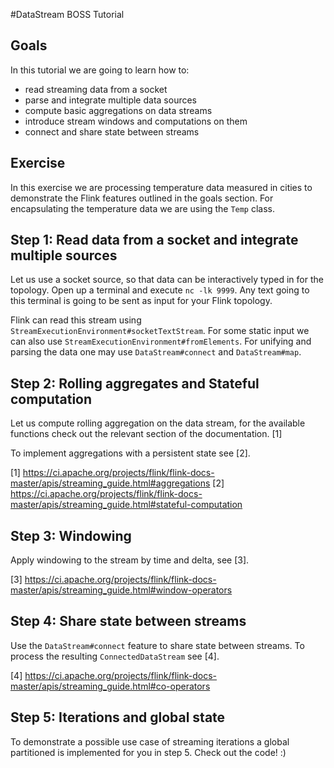 #DataStream BOSS Tutorial

## Goals

In this tutorial we are going to learn how to:
- read streaming data from a socket
- parse and integrate multiple data sources
- compute basic aggregations on data streams
- introduce stream windows and computations on them
- connect and share state between streams

## Exercise

In this exercise we are processing temperature data measured in cities to demonstrate the Flink features outlined in the goals section. For encapsulating the temperature data we are using the `Temp` class.

## Step 1: Read data from a socket and integrate multiple sources
Let us use a socket source, so that data can be interactively typed in for the topology. Open up a terminal and execute `nc -lk 9999`. Any text going to this terminal is going to be sent as input for your Flink topology.

Flink can read this stream using `StreamExecutionEnvironment#socketTextStream`. For some static input we can also use `StreamExecutionEnvironment#fromElements`. For unifying and parsing the data one may use `DataStream#connect` and `DataStream#map`.

## Step 2: Rolling aggregates and Stateful computation

Let us compute rolling aggregation on the data stream, for the available functions check out the relevant section of the documentation. [1]

To implement aggregations with a persistent state see [2].

[1] https://ci.apache.org/projects/flink/flink-docs-master/apis/streaming_guide.html#aggregations
[2] https://ci.apache.org/projects/flink/flink-docs-master/apis/streaming_guide.html#stateful-computation

## Step 3: Windowing

Apply windowing to the stream by time and delta, see [3].

[3] https://ci.apache.org/projects/flink/flink-docs-master/apis/streaming_guide.html#window-operators

## Step 4: Share state between streams

Use the `DataStream#connect` feature to share state between streams. To process the resulting `ConnectedDataStream` see [4].

[4] https://ci.apache.org/projects/flink/flink-docs-master/apis/streaming_guide.html#co-operators

## Step 5: Iterations and global state

To demonstrate a possible use case of streaming iterations a global partitioned is implemented for you in step 5. Check out the code! :)

